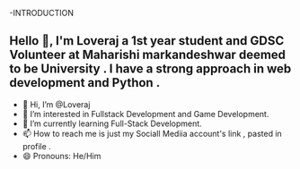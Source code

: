 -INTRODUCTION

Hello 👋, I'm Loveraj a 1st year student and GDSC Volunteer at Maharishi markandeshwar deemed to be University . I have a strong approach in web development and Python .
-
- 👋 Hi, I’m @Loveraj
- 👀 I’m interested in Fullstack Development and Game Development.
- 🌱 I’m currently learning Full-Stack Development.
- 📫 How to reach me is just my Sociall Mediia account's link , pasted in profile .
- 😄 Pronouns: He/Him

<!---
Loveraaj/Loveraaj is a ✨ special ✨ repository because its `README.md` (this file) appears on your GitHub profile.
You can click the Preview link to take a look at your changes.
--->
